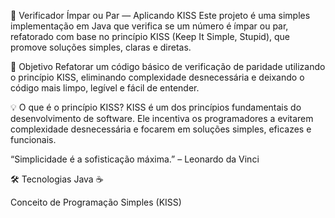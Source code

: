 🔢 Verificador Ímpar ou Par — Aplicando KISS
Este projeto é uma simples implementação em Java que verifica se um número é ímpar ou par, refatorado com base no princípio KISS (Keep It Simple, Stupid), que promove soluções simples, claras e diretas.

🎯 Objetivo
Refatorar um código básico de verificação de paridade utilizando o princípio KISS, eliminando complexidade desnecessária e deixando o código mais limpo, legível e fácil de entender.

💡 O que é o princípio KISS?
KISS é um dos princípios fundamentais do desenvolvimento de software. Ele incentiva os programadores a evitarem complexidade desnecessária e focarem em soluções simples, eficazes e funcionais.

“Simplicidade é a sofisticação máxima.” – Leonardo da Vinci

🛠 Tecnologias
Java ☕

Conceito de Programação Simples (KISS)
